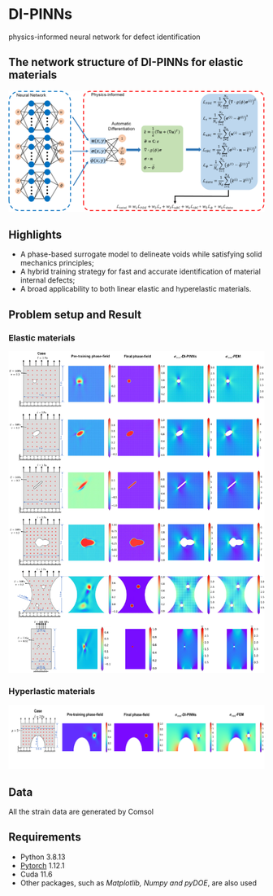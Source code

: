 # DI-PINNs
physics-informed neural network for defect identification

## The network structure of DI-PINNs for elastic materials
<img src="https://github.com/HHS25/DI-PINNs/blob/main/Img/DI-PINNs.png" width="700" />

## Highlights
- A phase-based surrogate model to delineate voids while satisfying solid mechanics principles;
- A hybrid training strategy for fast and accurate identification of material internal defects;
- A broad applicability to both linear elastic and hyperelastic materials.

## Problem setup and Result
### Elastic materials
<img src="https://github.com/HHS25/DI-PINNs/blob/main/Img/elasticresults.png" width="700" />

### Hyperlastic materials
<img src="https://github.com/HHS25/DI-PINNs/blob/main/Img/hyperelastic.png" width="1200" />

## Data
All the strain data are generated by Comsol

## Requirements

- Python 3.8.13
- [Pytorch](https://pytorch.org/) 1.12.1
- Cuda 11.6
- Other packages, such as *Matplotlib, Numpy and pyDOE*, are also used
